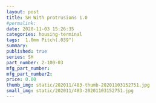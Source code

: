 ```yaml
---
layout: post
title: SH With protrusions 1.0
#permalink: 
date: 2020-11-03 15:26:35
categories: housing-terminal
tags:  1.0mm Pitch(.039")
summary: 
published: true 
series: SH
part_number: 2-100-03
mfg_part_number: 
mfg_part_number2: 
price: 0.00
thumb_img: static/202011/483-thumb-20201103152751.jpg
small_img: static/202011/483-20201103152751.jpg
---
```



